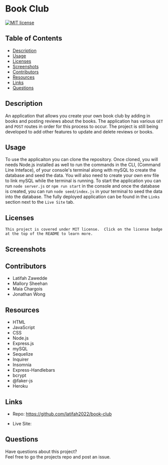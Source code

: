 # Book Club

  [![MIT license](https://img.shields.io/badge/License-MIT-green.svg)](https://lbesson.mit-license.org/)
  
  ## Table of Contents
  * [Description](#description)
  * [Usage](#usage)
  * [Licenses](#licenses)
  * [Screenshots](#screenshots)
  * [Contributors](#contributors)
  * [Resources](#resources)
  * [Links](#links)
  * [Questions](#questions)
  
  ## Description
  An application that allows you create your own book club by adding in books and posting reviews about the books.  The application has various `GET` and `POST` routes in order for this process to occur.  The project is still being developed to add other features to update and delete reviews or books.
  
  ## Usage
  To use the applicaiton you can clone the repository.  Once cloned, you will needs Node.js installed as well to run the commands in the CLI, (Command Line Inteface), of your console's terminal along with mySQL to create the database and seed the data.  You will also need to create your own env file to link mySQL while the terminal is running.  To start the application you can run `node server.js` or `npm run start` in the console and once the database is created, you can run `node seed/index.js` in your terminal to seed the data into the database.  The fully deployed application can be found in the `Links` section next to the `Live Site` tab.
  
  ## Licenses
    This project is covered under MIT license.  Click on the license badge at the top of the README to learn more.
  
  ## Screenshots

  ## Contributors

  * Latifah Zawedde 
  * Mallory Sheehan
  * Maia Chargois
  * Jonathan Wong
  
  ## Resources

  * HTML
  * JavaScript
  * CSS
  * Node.js
  * Express.js
  * mySQL
  * Sequelize
  * Inquirer
  * Insomnia
  * Express-Handlebars
  * bcrypt
  * @faker-js
  * Heroku
  
  ## Links 
  
  * Repo:  https://github.com/latifah2022/book-club

  * Live Site:  

  ## Questions
  Have questions about this project?  
  Feel free to go the projects repo and post an issue.